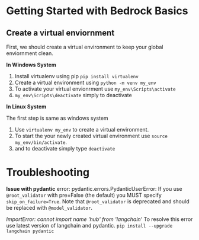 # Getting Started with Bedrock Basics

## Create a virtual enviornment

First, we should create a virtual environment to keep your global enviornment clean. 

**In Windows System**

1. Install virtualenv using pip `pip install virtualenv`
2. Create a virtual environment using `python -m venv my_env`
3. To activate your virtual envionrment use `my_env\Scripts\activate`
4. `my_env\Scripts\deactivate` simply to deactivate

**In Linux System**

The first step is same as windows system
1. Use `virtualenv my_env` to create a virtual environment.
2. To start the your newly created virtual environment use `source my_env/bin/activate`.
3. and to deactivate simply type `deactivate`


# Troubleshooting

**Issue with pydantic**
error: 
pydantic.errors.PydanticUserError: If you use `@root_validator` with pre=False (the default) you MUST specify `skip_on_failure=True`. Note that `@root_validator` is deprecated and should be replaced with `@model_validator`.

*ImportError: cannot import name 'hub' from 'langchain'*
To resolve this error use latest version of langchain and pydantic.
`pip install --upgrade langchain pydantic`

